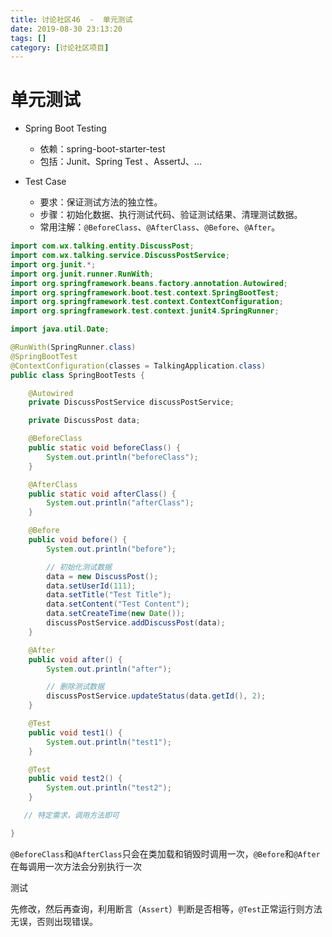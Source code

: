 ```yaml
---
title: 讨论社区46  -  单元测试
date: 2019-08-30 23:13:20
tags: []
category: [讨论社区项目]
---
```


# 单元测试

* Spring Boot Testing
  * 依赖：spring-boot-starter-test
  * 包括：Junit、Spring Test 、AssertJ、...

* Test Case
  * 要求：保证测试方法的独立性。
  * 步骤：初始化数据、执行测试代码、验证测试结果、清理测试数据。
  * 常用注解：`@BeforeClass`、`@AfterClass`、`@Before`、`@After`。

```java
import com.wx.talking.entity.DiscussPost;
import com.wx.talking.service.DiscussPostService;
import org.junit.*;
import org.junit.runner.RunWith;
import org.springframework.beans.factory.annotation.Autowired;
import org.springframework.boot.test.context.SpringBootTest;
import org.springframework.test.context.ContextConfiguration;
import org.springframework.test.context.junit4.SpringRunner;

import java.util.Date;

@RunWith(SpringRunner.class)
@SpringBootTest
@ContextConfiguration(classes = TalkingApplication.class)
public class SpringBootTests {

    @Autowired
    private DiscussPostService discussPostService;

    private DiscussPost data;

    @BeforeClass
    public static void beforeClass() {
        System.out.println("beforeClass");
    }

    @AfterClass
    public static void afterClass() {
        System.out.println("afterClass");
    }

    @Before
    public void before() {
        System.out.println("before");

        // 初始化测试数据
        data = new DiscussPost();
        data.setUserId(111);
        data.setTitle("Test Title");
        data.setContent("Test Content");
        data.setCreateTime(new Date());
        discussPostService.addDiscussPost(data);
    }

    @After
    public void after() {
        System.out.println("after");

        // 删除测试数据
        discussPostService.updateStatus(data.getId(), 2);
    }

    @Test
    public void test1() {
        System.out.println("test1");
    }

    @Test
    public void test2() {
        System.out.println("test2");
    }

   // 特定需求，调用方法即可

}

```

`@BeforeClass`和`@AfterClass`只会在类加载和销毁时调用一次，`@Before`和`@After`在每调用一次方法会分别执行一次

测试

先修改，然后再查询，利用断言（`Assert`）判断是否相等，`@Test`正常运行则方法无误，否则出现错误。